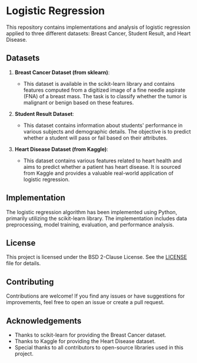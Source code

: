 # Logistic Regression

This repository contains implementations and analysis of logistic regression applied to three different datasets: Breast Cancer, Student Result, and Heart Disease. 

## Datasets

1. **Breast Cancer Dataset (from sklearn)**:
   - This dataset is available in the scikit-learn library and contains features computed from a digitized image of a fine needle aspirate (FNA) of a breast mass. The task is to classify whether the tumor is malignant or benign based on these features.

2. **Student Result Dataset**:
   - This dataset contains information about students' performance in various subjects and demographic details. The objective is to predict whether a student will pass or fail based on their attributes.

3. **Heart Disease Dataset (from Kaggle)**:
   - This dataset contains various features related to heart health and aims to predict whether a patient has heart disease. It is sourced from Kaggle and provides a valuable real-world application of logistic regression.

## Implementation

The logistic regression algorithm has been implemented using Python, primarily utilizing the scikit-learn library. The implementation includes data preprocessing, model training, evaluation, and performance analysis.

## License

This project is licensed under the BSD 2-Clause License. See the [LICENSE](LICENSE) file for details.

## Contributing

Contributions are welcome! If you find any issues or have suggestions for improvements, feel free to open an issue or create a pull request.

## Acknowledgements

- Thanks to scikit-learn for providing the Breast Cancer dataset.
- Thanks to Kaggle for providing the Heart Disease dataset.
- Special thanks to all contributors to open-source libraries used in this project.
